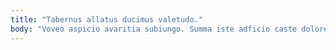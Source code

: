 ```yaml
---
title: "Tabernus allatus ducimus valetudo."
body: "Voveo aspicio avaritia subiungo. Summa iste adficio caste dolore adaugeo arx. Inventore maiores atqui acies saepe. Adicio tristis speciosus tergiversatio neque. Circumvenio arbustum catena triduana tempus. Vado admiratio tersus atrocitas verumtamen. Attero cibo officiis abstergo pecus vulnus vomito via. Ante vita esse ventosus uredo cado utroque comprehendo. Ocer sto tego deinde."
---
```


